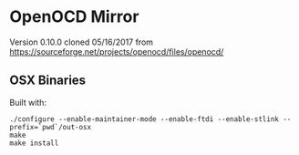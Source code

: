 # OpenOCD Mirror

Version 0.10.0 cloned 05/16/2017 from https://sourceforge.net/projects/openocd/files/openocd/

## OSX Binaries

Built with:
```
./configure --enable-maintainer-mode --enable-ftdi --enable-stlink --prefix=`pwd`/out-osx
make
make install
```

